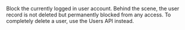 Block the currently logged in user account. Behind the scene, the user record is not deleted but permanently blocked from any access. To completely delete a user, use the Users API instead.